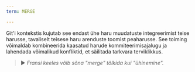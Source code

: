 ```yaml
---
term: MERGE

---
```

Git'i kontekstis kujutab see endast ühe haru muudatuste integreerimist teise harusse, tavaliselt teisese haru arenduste toomist peaharusse. See toiming võimaldab kombineerida kaasatud harude kommiteerimisajalugu ja lahendada võimalikud konfliktid, et säilitada tarkvara terviklikkus.

> ► *Fransi keeles võib sõna "merge" tõlkida kui "ühinemine".*